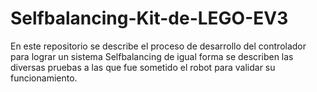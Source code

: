# Selfbalancing-Kit-de-LEGO-EV3
En este repositorio se describe el proceso de desarrollo del controlador para lograr un sistema Selfbalancing de igual forma se describen las diversas pruebas a las que fue sometido el robot para validar su funcionamiento.
